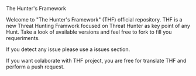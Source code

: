 The Hunter's Framework

Welcome to "The Hunter's Framework" (THF) official repository. 
THF is a new Threat Hunting Framwork focused on Threat Hunter as key point of any Hunt. Take a look of available versions and feel free to fork to fill you requeriments.

If you detect any issue please use a issues section. 

If you want colaborate with THF project, you are free for translate THF and perform a push request.
